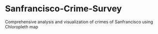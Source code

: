 # Sanfrancisco-Crime-Survey
Comprehensive analysis and visualization of crimes of Sanfrancisco using Chloropleth map
